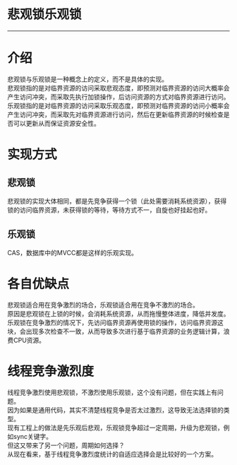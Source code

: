 # 悲观锁乐观锁
---
# 介绍
悲观锁与乐观锁是一种概念上的定义，而不是具体的实现。  
悲观锁指的是对临界资源的访问采取悲观态度，即预测对临界资源的访问大概率会产生访问冲突，而采取先执行加锁操作，后访问资源的方式对临界资源进行访问。  
乐观锁指的是对临界资源的访问采取乐观态度，即预测对临界资源的访问小概率会产生访问冲突，而采取先对临界资源进行访问，然后在更新临界资源的时候检查是否可以更新从而保证资源安全性。
# 实现方式
## 悲观锁
悲观锁的实现大体相同，都是先竞争获得一个锁（此处需要消耗系统资源），获得锁的访问临界资源，未获得锁的等待，等待方式不一，自旋也好挂起也好。
## 乐观锁
CAS，数据库中的MVCC都是这样的乐观实现。
# 各自优缺点
悲观锁适合用在竞争激烈的场合，乐观锁适合用在竞争不激烈的场合。  
原因是悲观锁在上锁的时候，会消耗系统资源，从而拖慢整体进度，降低并发度。  
乐观锁在竞争激烈的情况下，先访问临界资源再使用锁的操作，访问临界资源这块，会出现多次检查不一致，从而导致多次进行基于临界资源的业务逻辑计算，浪费CPU资源。  
# 线程竞争激烈度
线程竞争激烈使用悲观锁，不激烈使用乐观锁，这个没有问题，但在实践上有问题。  
因为如果是通用代码，其实不清楚线程竞争是否太过激烈，这导致无法选择锁的类型。  
现有工程上的做法是先乐观后悲观，乐观锁竞争超过一定周期，升级为悲观锁，例如sync关键字。  
但这又带来了另一个问题，周期如何选择？  
从现在看来，基于线程竞争激烈度统计的自适应选择会是比较好的一个方案。  